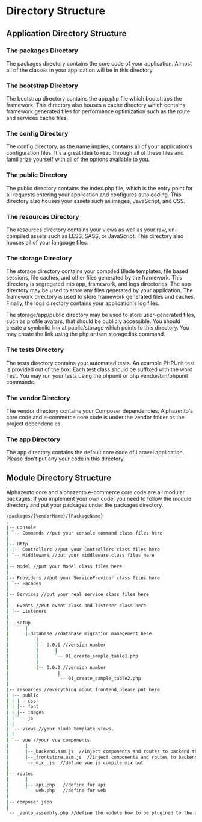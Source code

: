 # Directory Structure

## Application Directory Structure

### The packages Directory

The packages directory contains the core code of your application. Almost all of the classes in your application will be in this directory.

### The bootstrap Directory

The bootstrap directory contains the app.php file which bootstraps the framework. This directory also houses a cache directory which contains framework generated files for performance optimization such as the route and services cache files.

### The config Directory

The config directory, as the name implies, contains all of your application's configuration files. It's a great idea to read through all of these files and familiarize yourself with all of the options available to you.

### The public Directory

The public directory contains the index.php file, which is the entry point for all requests entering your application and configures autoloading. This directory also houses your assets such as images, JavaScript, and CSS.

### The resources Directory

The resources directory contains your views as well as your raw, un-compiled assets such as LESS, SASS, or JavaScript. This directory also houses all of your language files.

### The storage Directory

The storage directory contains your compiled Blade templates, file based sessions, file caches, and other files generated by the framework. This directory is segregated into app, framework, and logs directories. The app directory may be used to store any files generated by your application. The framework directory is used to store framework generated files and caches. Finally, the logs directory contains your application's log files.

The storage/app/public directory may be used to store user-generated files, such as profile avatars, that should be publicly accessible. You should create a symbolic link at public/storage which points to this directory. You may create the link using the php artisan storage:link command.

### The tests Directory

The tests directory contains your automated tests. An example PHPUnit test is provided out of the box. Each test class should be suffixed with the word Test. You may run your tests using the phpunit or php vendor/bin/phpunit commands.

### The vendor Directory

The vendor directory contains your Composer dependencies.
Alphazento's core code and e-commerce core code is under the vendor folder as the project dependencies.

### The app Directory

The app directory contains the default core code of Laravel application. Please don't put any your code in this directory.

## Module Directory Structure

Alphazento core and alphazento e-commerce core code are all modular packages. If you implement your own code, you need to follow the module directory and put your packages under the packages directory.

```bash
/packages/{VendorName}/{PackageName}
.
|-- Console
| `-- Commands //put your console command class files here
|
|-- Http
| |-- Controllers //put your Controllers class files here
| `-- Middleware //put your middleware class files here
|
|-- Model //put your Model class files here
|
|-- Providers //put your ServiceProvider class files here
| `-- Facades
|
|-- Services //put your real service class files here
|
|-- Events //Put event class and listener class here
| |-- Listeners
|
|-- setup
|      |
|      |-database //database migration management here
|          |
|          |-- 0.0.1 //version number
|          |      |
|          |      `-- 01_create_sample_table1.php
|          |
|          |-- 0.0.2 //version number
|                  |
|                  `-- 01_create_sample_table2.php
|
|-- resources //everything about frontend,please put here
| |-- public
| | |-- css
| | |-- font
| | |-- images
| | `-- js
| |
| `-- views //your blade template views.
| |
| `-- vue //your vue components
|      |
|      |--_backend.asm.js  //inject components and routes to backend theme
|      |--_frontstore.asm.js  //inject components and routes to backend theme
|      `--_mix_.js  //define vue js compile mix out
|
|-- routes
|      |
|      |-- api.php   //define for api
|      `-- web.php   //define for web
|
|-- composer.json
|
`-- _zento_assembly.php //define the module how to be plugined to the application
```
